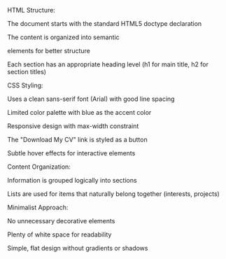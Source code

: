 HTML Structure:

The document starts with the standard HTML5 doctype declaration

The content is organized into semantic <section> elements for better structure

Each section has an appropriate heading level (h1 for main title, h2 for section titles)

CSS Styling:

Uses a clean sans-serif font (Arial) with good line spacing

Limited color palette with blue as the accent color

Responsive design with max-width constraint

The "Download My CV" link is styled as a button

Subtle hover effects for interactive elements

Content Organization:

Information is grouped logically into sections

Lists are used for items that naturally belong together (interests, projects)


Minimalist Approach:

No unnecessary decorative elements

Plenty of white space for readability

Simple, flat design without gradients or shadows
